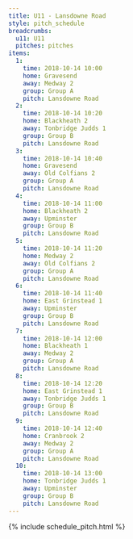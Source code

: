 ```yaml
---
title: U11 - Lansdowne Road
style: pitch_schedule
breadcrumbs:
  u11: U11
  pitches: pitches
items:
  1:
    time: 2018-10-14 10:00
    home: Gravesend
    away: Medway 2
    group: Group A
    pitch: Lansdowne Road
  2:
    time: 2018-10-14 10:20
    home: Blackheath 2
    away: Tonbridge Judds 1
    group: Group B
    pitch: Lansdowne Road
  3:
    time: 2018-10-14 10:40
    home: Gravesend
    away: Old Colfians 2
    group: Group A
    pitch: Lansdowne Road
  4:
    time: 2018-10-14 11:00
    home: Blackheath 2
    away: Upminster
    group: Group B
    pitch: Lansdowne Road
  5:
    time: 2018-10-14 11:20
    home: Medway 2
    away: Old Colfians 2
    group: Group A
    pitch: Lansdowne Road
  6:
    time: 2018-10-14 11:40
    home: East Grinstead 1
    away: Upminster
    group: Group B
    pitch: Lansdowne Road
  7:
    time: 2018-10-14 12:00
    home: Blackheath 1
    away: Medway 2
    group: Group A
    pitch: Lansdowne Road
  8:
    time: 2018-10-14 12:20
    home: East Grinstead 1
    away: Tonbridge Judds 1
    group: Group B
    pitch: Lansdowne Road
  9:
    time: 2018-10-14 12:40
    home: Cranbrook 2
    away: Medway 2
    group: Group A
    pitch: Lansdowne Road
  10:
    time: 2018-10-14 13:00
    home: Tonbridge Judds 1
    away: Upminster
    group: Group B
    pitch: Lansdowne Road
---
```


{% include schedule_pitch.html %}
